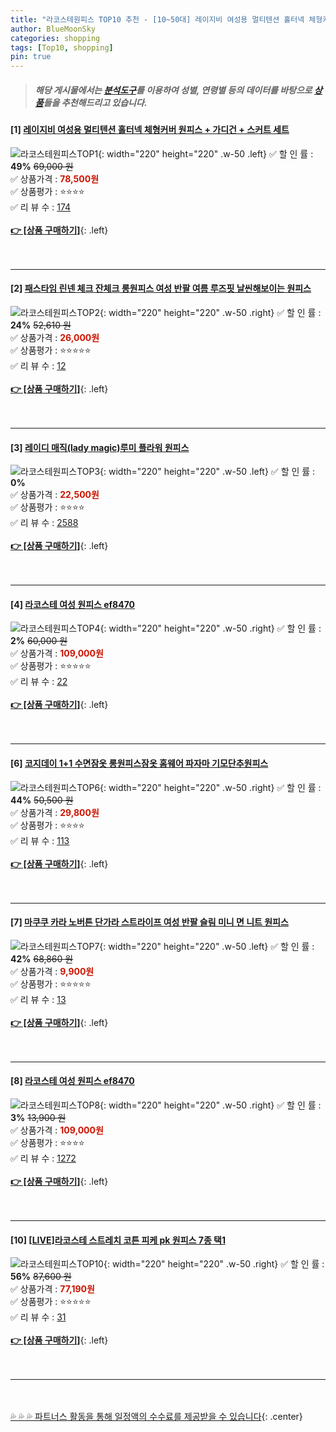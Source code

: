 ```yaml
---
title: "라코스테원피스 TOP10 추천 - [10~50대] 레이지비 여성용 멀티텐션 홀터넥 체형커버 원피스 + 가디건 + 스커트 세트"
author: BlueMoonSky
categories: shopping
tags: [Top10, shopping]
pin: true
---
```


> ##### 해당 게시물에서는 [**분석도구**](https://itemscout.io/)를 이용하여 **성별**, **연령별** 등의 데이터를 바탕으로 [**상품**](https://link.coupang.com/a/baae76)들을 추천해드리고 있습니다.

#### [1] [레이지비 여성용 멀티텐션 홀터넥 체형커버 원피스 + 가디건 + 스커트 세트](https://link.coupang.com/re/AFFSDP?lptag=AF5964186&subid=bluemoonsky6999&pageKey=7456134586&traceid=V0-153&itemId=19423117642&vendorItemId=86771073614)
![라코스테원피스TOP1](https://thumbnail9.coupangcdn.com/thumbnails/remote/230x230ex/image/rs_quotation_api/lt6jbwgr/90336fd9c0fa48899236ba7e1711e6cf.jpg){: width="220" height="220" .w-50 .left}
✅ 할 인 률 : **49%** ~~<del class="base-price"> 69,000  </del>원~~<br>
✅ 상품가격 : <span style="color:#cb1400"> **78,500원** </span><br>
✅ 상품평가 : ⭐⭐⭐⭐<br>
✅ 리 뷰 수 : [174](https://link.coupang.com/re/AFFSDP?lptag=AF5964186&subid=bluemoonsky6999&pageKey=7456134586&traceid=V0-153&itemId=19423117642&vendorItemId=86771073614)<br>
<br>
[**👉  [상품 구매하기]**](https://link.coupang.com/re/AFFSDP?lptag=AF5964186&subid=bluemoonsky6999&pageKey=7456134586&traceid=V0-153&itemId=19423117642&vendorItemId=86771073614){: .left}
<br>
<br>
<br>

***

#### [2] [패스타임 린넨 체크 잔체크 롱원피스 여성 반팔 여름 루즈핏 날씬해보이는 원피스](https://link.coupang.com/re/AFFSDP?lptag=AF5964186&subid=bluemoonsky6999&pageKey=7315371750&traceid=V0-153&itemId=18749946554&vendorItemId=86469960554)
![라코스테원피스TOP2](https://thumbnail7.coupangcdn.com/thumbnails/remote/230x230ex/image/vendor_inventory/7163/a4d02537eb2fbff5379e8e518ce07aaeed036c75e663c205f78b3bbb38f1.jpg){: width="220" height="220" .w-50 .right}
✅ 할 인 률 : **24%** ~~<del class="base-price"> 52,610  </del>원~~<br>
✅ 상품가격 : <span style="color:#cb1400"> **26,000원** </span><br>
✅ 상품평가 : ⭐⭐⭐⭐⭐<br>
✅ 리 뷰 수 : [12](https://link.coupang.com/re/AFFSDP?lptag=AF5964186&subid=bluemoonsky6999&pageKey=7315371750&traceid=V0-153&itemId=18749946554&vendorItemId=86469960554)<br>
<br>
[**👉  [상품 구매하기]**](https://link.coupang.com/re/AFFSDP?lptag=AF5964186&subid=bluemoonsky6999&pageKey=7315371750&traceid=V0-153&itemId=18749946554&vendorItemId=86469960554){: .left}
<br>
<br>
<br>

***

#### [3] [레이디 매직(lady magic)루미 플라워 원피스](https://link.coupang.com/re/AFFSDP?lptag=AF5964186&subid=bluemoonsky6999&pageKey=6331218729&traceid=V0-153&itemId=13239922540&vendorItemId=80525206878)
![라코스테원피스TOP3](https://thumbnail8.coupangcdn.com/thumbnails/remote/230x230ex/image/vendor_inventory/ee0c/f91eafb305a281e6452895a26df3bae1c276eae4aa5933349b08488a4ca3.jpg){: width="220" height="220" .w-50 .left}
✅ 할 인 률 : **0%** <br>
✅ 상품가격 : <span style="color:#cb1400"> **22,500원** </span><br>
✅ 상품평가 : ⭐⭐⭐⭐<br>
✅ 리 뷰 수 : [2588](https://link.coupang.com/re/AFFSDP?lptag=AF5964186&subid=bluemoonsky6999&pageKey=6331218729&traceid=V0-153&itemId=13239922540&vendorItemId=80525206878)<br>
<br>
[**👉  [상품 구매하기]**](https://link.coupang.com/re/AFFSDP?lptag=AF5964186&subid=bluemoonsky6999&pageKey=6331218729&traceid=V0-153&itemId=13239922540&vendorItemId=80525206878){: .left}
<br>
<br>
<br>

***

#### [4] [라코스테 여성 원피스 ef8470](https://link.coupang.com/re/AFFSDP?lptag=AF5964186&subid=bluemoonsky6999&pageKey=5435172379&traceid=V0-153&itemId=8248558735&vendorItemId=75536549585)
![라코스테원피스TOP4](https://thumbnail6.coupangcdn.com/thumbnails/remote/230x230ex/image/vendor_inventory/8de1/356440e1ca3f2f4a726cce371a2bb6887658fe942e0c297e7c1b34a16127.jpg){: width="220" height="220" .w-50 .right}
✅ 할 인 률 : **2%** ~~<del class="base-price"> 60,000  </del>원~~<br>
✅ 상품가격 : <span style="color:#cb1400"> **109,000원** </span><br>
✅ 상품평가 : ⭐⭐⭐⭐⭐<br>
✅ 리 뷰 수 : [22](https://link.coupang.com/re/AFFSDP?lptag=AF5964186&subid=bluemoonsky6999&pageKey=5435172379&traceid=V0-153&itemId=8248558735&vendorItemId=75536549585)<br>
<br>
[**👉  [상품 구매하기]**](https://link.coupang.com/re/AFFSDP?lptag=AF5964186&subid=bluemoonsky6999&pageKey=5435172379&traceid=V0-153&itemId=8248558735&vendorItemId=75536549585){: .left}
<br>
<br>
<br>

***

#### [6] [코지데이 1+1 수면잠옷 롱원피스잠옷 홈웨어 파자마 기모단추원피스](https://link.coupang.com/re/AFFSDP?lptag=AF5964186&subid=bluemoonsky6999&pageKey=1066515817&traceid=V0-153&itemId=2013374723&vendorItemId=70013175591)
![라코스테원피스TOP6](https://thumbnail9.coupangcdn.com/thumbnails/remote/230x230ex/image/vendor_inventory/dfaa/7dd5b0f215695ca960d82efceea07953dffa73ff1ee98e25e7b91a33806a.jpg){: width="220" height="220" .w-50 .right}
✅ 할 인 률 : **44%** ~~<del class="base-price"> 50,500  </del>원~~<br>
✅ 상품가격 : <span style="color:#cb1400"> **29,800원** </span><br>
✅ 상품평가 : ⭐⭐⭐⭐<br>
✅ 리 뷰 수 : [113](https://link.coupang.com/re/AFFSDP?lptag=AF5964186&subid=bluemoonsky6999&pageKey=1066515817&traceid=V0-153&itemId=2013374723&vendorItemId=70013175591)<br>
<br>
[**👉  [상품 구매하기]**](https://link.coupang.com/re/AFFSDP?lptag=AF5964186&subid=bluemoonsky6999&pageKey=1066515817&traceid=V0-153&itemId=2013374723&vendorItemId=70013175591){: .left}
<br>
<br>
<br>

***

#### [7] [마쿠쿠 카라 노버튼 단가라 스트라이프 여성 반팔 슬림 미니 면 니트 원피스](https://link.coupang.com/re/AFFSDP?lptag=AF5964186&subid=bluemoonsky6999&pageKey=7244253907&traceid=V0-153&itemId=18548810036&vendorItemId=85555582149)
![라코스테원피스TOP7](https://thumbnail7.coupangcdn.com/thumbnails/remote/230x230ex/image/vendor_inventory/2ab7/310b234928ba251cd4161e6667c86f589798f1b0c5c8c240bcff4f8fed29.jpg){: width="220" height="220" .w-50 .left}
✅ 할 인 률 : **42%** ~~<del class="base-price"> 68,860  </del>원~~<br>
✅ 상품가격 : <span style="color:#cb1400"> **9,900원** </span><br>
✅ 상품평가 : ⭐⭐⭐⭐⭐<br>
✅ 리 뷰 수 : [13](https://link.coupang.com/re/AFFSDP?lptag=AF5964186&subid=bluemoonsky6999&pageKey=7244253907&traceid=V0-153&itemId=18548810036&vendorItemId=85555582149)<br>
<br>
[**👉  [상품 구매하기]**](https://link.coupang.com/re/AFFSDP?lptag=AF5964186&subid=bluemoonsky6999&pageKey=7244253907&traceid=V0-153&itemId=18548810036&vendorItemId=85555582149){: .left}
<br>
<br>
<br>

***

#### [8] [라코스테 여성 원피스 ef8470](https://link.coupang.com/re/AFFSDP?lptag=AF5964186&subid=bluemoonsky6999&pageKey=5409644416&traceid=V0-153&itemId=8131574555&vendorItemId=71104715276)
![라코스테원피스TOP8](https://thumbnail10.coupangcdn.com/thumbnails/remote/230x230ex/image/vendor_inventory/5515/4e4c0def43868e885768e4d739573c49ea14fe45b2097d430cf78dcead2c.JPG){: width="220" height="220" .w-50 .right}
✅ 할 인 률 : **3%** ~~<del class="base-price"> 13,900  </del>원~~<br>
✅ 상품가격 : <span style="color:#cb1400"> **109,000원** </span><br>
✅ 상품평가 : ⭐⭐⭐⭐<br>
✅ 리 뷰 수 : [1272](https://link.coupang.com/re/AFFSDP?lptag=AF5964186&subid=bluemoonsky6999&pageKey=5409644416&traceid=V0-153&itemId=8131574555&vendorItemId=71104715276)<br>
<br>
[**👉  [상품 구매하기]**](https://link.coupang.com/re/AFFSDP?lptag=AF5964186&subid=bluemoonsky6999&pageKey=5409644416&traceid=V0-153&itemId=8131574555&vendorItemId=71104715276){: .left}
<br>
<br>
<br>

***

#### [10] [[LIVE]라코스테 스트레치 코튼 피케 pk 원피스 7종 택1](https://link.coupang.com/re/AFFSDP?lptag=AF5964186&subid=bluemoonsky6999&pageKey=6518587308&traceid=V0-153&itemId=14431855552&vendorItemId=82520247082)
![라코스테원피스TOP10](https://thumbnail8.coupangcdn.com/thumbnails/remote/230x230ex/image/vendor_inventory/f7f6/4f962fb149a7bc7e850d20bf6f0645eb853a80c01bd758808cf57579fb06.jpg){: width="220" height="220" .w-50 .right}
✅ 할 인 률 : **56%** ~~<del class="base-price"> 87,600  </del>원~~<br>
✅ 상품가격 : <span style="color:#cb1400"> **77,190원** </span><br>
✅ 상품평가 : ⭐⭐⭐⭐⭐<br>
✅ 리 뷰 수 : [31](https://link.coupang.com/re/AFFSDP?lptag=AF5964186&subid=bluemoonsky6999&pageKey=6518587308&traceid=V0-153&itemId=14431855552&vendorItemId=82520247082)<br>
<br>
[**👉  [상품 구매하기]**](https://link.coupang.com/re/AFFSDP?lptag=AF5964186&subid=bluemoonsky6999&pageKey=6518587308&traceid=V0-153&itemId=14431855552&vendorItemId=82520247082){: .left}
<br>
<br>
<br>

***
<br><br>[💦 💦 💦 파트너스 활동을 통해 일정액의 수수료를 제공받을 수 있습니다](https://link.coupang.com/a/baae76){: .center}